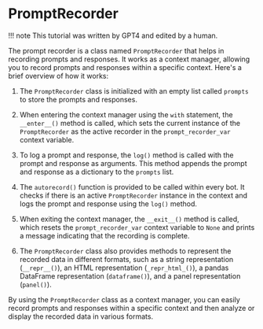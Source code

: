 # PromptRecorder

!!! note
    This tutorial was written by GPT4 and edited by a human.

The prompt recorder is a class named `PromptRecorder` that helps in recording prompts and responses. It works as a context manager, allowing you to record prompts and responses within a specific context. Here's a brief overview of how it works:

1. The `PromptRecorder` class is initialized with an empty list called `prompts` to store the prompts and responses.

2. When entering the context manager using the `with` statement, the `__enter__()` method is called, which sets the current instance of the `PromptRecorder` as the active recorder in the `prompt_recorder_var` context variable.

3. To log a prompt and response, the `log()` method is called with the prompt and response as arguments. This method appends the prompt and response as a dictionary to the `prompts` list.

4. The `autorecord()` function is provided to be called within every bot. It checks if there is an active `PromptRecorder` instance in the context and logs the prompt and response using the `log()` method.

5. When exiting the context manager, the `__exit__()` method is called, which resets the `prompt_recorder_var` context variable to `None` and prints a message indicating that the recording is complete.

6. The `PromptRecorder` class also provides methods to represent the recorded data in different formats, such as a string representation (`__repr__()`), an HTML representation (`_repr_html_()`), a pandas DataFrame representation (`dataframe()`), and a panel representation (`panel()`).

By using the `PromptRecorder` class as a context manager, you can easily record prompts and responses within a specific context and then analyze or display the recorded data in various formats.
